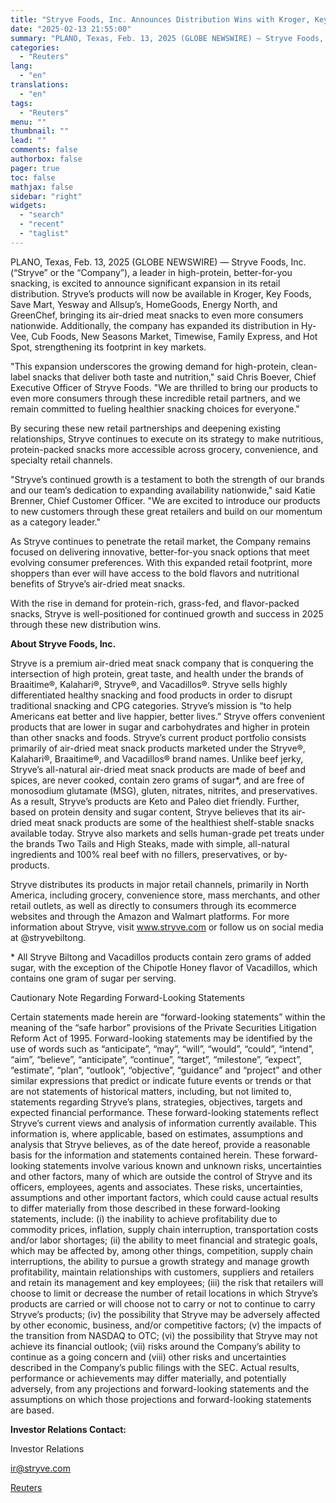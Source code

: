 ```yaml
---
title: "Stryve Foods, Inc. Announces Distribution Wins with Kroger, Key Foods, and Other Leading Retailers"
date: "2025-02-13 21:55:00"
summary: "PLANO, Texas, Feb. 13, 2025 (GLOBE NEWSWIRE) — Stryve Foods, Inc. (“Stryve” or the “Company”), a leader in high-protein, better-for-you snacking, is excited to announce significant expansion in its retail distribution. Stryve’s products will now be available in Kroger, Key Foods, Save Mart, Yesway and Allsup’s, HomeGoods, Energy North, and..."
categories:
  - "Reuters"
lang:
  - "en"
translations:
  - "en"
tags:
  - "Reuters"
menu: ""
thumbnail: ""
lead: ""
comments: false
authorbox: false
pager: true
toc: false
mathjax: false
sidebar: "right"
widgets:
  - "search"
  - "recent"
  - "taglist"
---
```


PLANO, Texas, Feb. 13, 2025 (GLOBE NEWSWIRE) — Stryve Foods, Inc. (“Stryve” or the “Company”), a leader in high-protein, better-for-you snacking, is excited to announce significant expansion in its retail distribution. Stryve’s products will now be available in Kroger, Key Foods, Save Mart, Yesway and Allsup’s, HomeGoods, Energy North, and GreenChef, bringing its air-dried meat snacks to even more consumers nationwide. Additionally, the company has expanded its distribution in Hy-Vee, Cub Foods, New Seasons Market, Timewise, Family Express, and Hot Spot, strengthening its footprint in key markets.

"This expansion underscores the growing demand for high-protein, clean-label snacks that deliver both taste and nutrition," said Chris Boever, Chief Executive Officer of Stryve Foods. "We are thrilled to bring our products to even more consumers through these incredible retail partners, and we remain committed to fueling healthier snacking choices for everyone."

By securing these new retail partnerships and deepening existing relationships, Stryve continues to execute on its strategy to make nutritious, protein-packed snacks more accessible across grocery, convenience, and specialty retail channels.

"Stryve’s continued growth is a testament to both the strength of our brands and our team’s dedication to expanding availability nationwide," said Katie Brenner, Chief Customer Officer. "We are excited to introduce our products to new customers through these great retailers and build on our momentum as a category leader."

As Stryve continues to penetrate the retail market, the Company remains focused on delivering innovative, better-for-you snack options that meet evolving consumer preferences. With this expanded retail footprint, more shoppers than ever will have access to the bold flavors and nutritional benefits of Stryve’s air-dried meat snacks.

With the rise in demand for protein-rich, grass-fed, and flavor-packed snacks, Stryve is well-positioned for continued growth and success in 2025 through these new distribution wins.

**About Stryve Foods, Inc.**

Stryve is a premium air-dried meat snack company that is conquering the intersection of high protein, great taste, and health under the brands of Braaitime®, Kalahari®, Stryve®, and Vacadillos®. Stryve sells highly differentiated healthy snacking and food products in order to disrupt traditional snacking and CPG categories. Stryve’s mission is “to help Americans eat better and live happier, better lives.” Stryve offers convenient products that are lower in sugar and carbohydrates and higher in protein than other snacks and foods. Stryve’s current product portfolio consists primarily of air-dried meat snack products marketed under the Stryve®, Kalahari®, Braaitime®, and Vacadillos® brand names. Unlike beef jerky, Stryve’s all-natural air-dried meat snack products are made of beef and spices, are never cooked, contain zero grams of sugar\*, and are free of monosodium glutamate (MSG), gluten, nitrates, nitrites, and preservatives. As a result, Stryve’s products are Keto and Paleo diet friendly. Further, based on protein density and sugar content, Stryve believes that its air-dried meat snack products are some of the healthiest shelf-stable snacks available today. Stryve also markets and sells human-grade pet treats under the brands Two Tails and High Steaks, made with simple, all-natural ingredients and 100% real beef with no fillers, preservatives, or by-products.

Stryve distributes its products in major retail channels, primarily in North America, including grocery, convenience store, mass merchants, and other retail outlets, as well as directly to consumers through its ecommerce websites and through the Amazon and Walmart platforms. For more information about Stryve, visit www.stryve.com or follow us on social media at @stryvebiltong.

\* All Stryve Biltong and Vacadillos products contain zero grams of added sugar, with the exception of the Chipotle Honey flavor of Vacadillos, which contains one gram of sugar per serving.

Cautionary Note Regarding Forward-Looking Statements

Certain statements made herein are “forward-looking statements” within the meaning of the “safe harbor” provisions of the Private Securities Litigation Reform Act of 1995. Forward-looking statements may be identified by the use of words such as “anticipate”, “may”, “will”, “would”, “could”, “intend”, “aim”, “believe”, “anticipate”, “continue”, “target”, “milestone”, “expect”, “estimate”, “plan”, “outlook”, “objective”, “guidance” and “project” and other similar expressions that predict or indicate future events or trends or that are not statements of historical matters, including, but not limited to, statements regarding Stryve’s plans, strategies, objectives, targets and expected financial performance. These forward-looking statements reflect Stryve’s current views and analysis of information currently available. This information is, where applicable, based on estimates, assumptions and analysis that Stryve believes, as of the date hereof, provide a reasonable basis for the information and statements contained herein. These forward-looking statements involve various known and unknown risks, uncertainties and other factors, many of which are outside the control of Stryve and its officers, employees, agents and associates. These risks, uncertainties, assumptions and other important factors, which could cause actual results to differ materially from those described in these forward-looking statements, include: (i) the inability to achieve profitability due to commodity prices, inflation, supply chain interruption, transportation costs and/or labor shortages; (ii) the ability to meet financial and strategic goals, which may be affected by, among other things, competition, supply chain interruptions, the ability to pursue a growth strategy and manage growth profitability, maintain relationships with customers, suppliers and retailers and retain its management and key employees; (iii) the risk that retailers will choose to limit or decrease the number of retail locations in which Stryve’s products are carried or will choose not to carry or not to continue to carry Stryve’s products; (iv) the possibility that Stryve may be adversely affected by other economic, business, and/or competitive factors; (v) the impacts of the transition from NASDAQ to OTC; (vi) the possibility that Stryve may not achieve its financial outlook; (vii) risks around the Company’s ability to continue as a going concern and (viii) other risks and uncertainties described in the Company’s public filings with the SEC. Actual results, performance or achievements may differ materially, and potentially adversely, from any projections and forward-looking statements and the assumptions on which those projections and forward-looking statements are based.

**Investor Relations Contact:**

Investor Relations

ir@stryve.com

[Reuters](https://www.tradingview.com/news/reuters.com,2025-02-13:newsml_GNX9XZwd1:0-stryve-foods-inc-announces-distribution-wins-with-kroger-key-foods-and-other-leading-retailers/)
